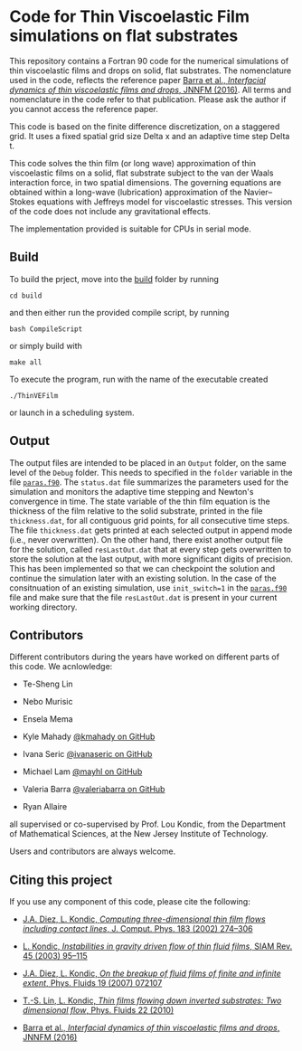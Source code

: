 # Code for Thin Viscoelastic Film simulations on flat substrates

This repository contains a Fortran 90 code for the numerical simulations of thin viscoelastic films and drops on solid, flat substrates. The nomenclature used in the code, reflects the reference paper 
[Barra et al., *Interfacial dynamics of thin viscoelastic films and drops*, JNNFM (2016)](http://dx.doi.org/10.1016/j.jnnfm.2016.10.001). 
All terms and nomenclature in the code refer to that publication. Please ask the author if you cannot access the reference paper.

This code is based on the finite difference discretization, on a staggered grid. 
It uses a fixed spatial grid size Delta x and an adaptive time step Delta t.

This code solves the thin film (or long wave) approximation of thin viscoelastic films 
on a solid, flat substrate subject to the van der Waals interaction force, in two spatial dimensions. 
The governing equations are obtained within a long-wave (lubrication) approximation of the Navier–Stokes equations 
with Jeffreys model for viscoelastic stresses. This version of the code does not include any gravitational effects. 

The implementation provided is suitable for CPUs in serial mode. 

## Build

To build the prject, move into the [build](./build/) folder by running 

`cd build`

and then either run the provided compile script, by running

`bash CompileScript`

or simply build with 

`make all`

To execute the program, run with the name of the executable created

`./ThinVEFilm`

or launch in a scheduling system.

## Output

The output files are intended to be placed in an `Output` folder, on the same level of the `Debug` folder. This needs to specified in the `folder` variable in the file [`paras.f90`](./paras.f90). The `status.dat` file summarizes the parameters used for the simulation and monitors the adaptive time stepping and Newton's convergence in time. The state variable of the thin film equation is the thickness of the film relative to the solid substrate, printed in the file `thickness.dat`, for all contiguous grid points, for all consecutive time steps. The file `thickness.dat` gets printed at each selected output in append mode (i.e., never overwritten). On the other hand, there exist another output file for the solution, called `resLastOut.dat` that at every step gets overwritten to store the solution at the last output, with more significant digits of precision. This has been implemented so that we can checkpoint the solution and continue the simulation later with an existing solution. In the case of the consitnuation of an existing simulation, use `init_switch=1` in the [`paras.f90`](./paras.f90) file and make sure that the file `resLastOut.dat` is present in your current working directory.

## Contributors
Different contributors during the years have worked on different parts of this code. We acnlowledge:

* Te-Sheng Lin

* Nebo Murisic

* Ensela Mema

* Kyle Mahady [@kmahady on GitHub](https://github.com/kmahady)

* Ivana Seric [@ivanaseric on GitHub](https://github.com/ivanaseric)

* Michael Lam [@mayhl on GitHub](https://github.com/mayhl/)

* Valeria Barra [@valeriabarra on GitHub](https://github.com/valeriabarra)

* Ryan Allaire

all supervised or co-supervised by Prof. Lou Kondic, 
from the Department of Mathematical Sciences, at the New Jersey Institute of Technology.

Users and contributors are always welcome.

## Citing this project

If you use any component of this code, please cite the following:

* [J.A. Diez, L. Kondic, *Computing three-dimensional thin film flows including contact lines*, J. Comput. Phys. 183 (2002) 274–306](http://www.sciencedirect.com/science/article/pii/S0021999102971974)

* [L. Kondic, *Instabilities in gravity driven flow of thin fluid films*, SIAM Rev. 45 (2003) 95–115](https://doi.org/10.1137/S003614450240135) 

* [J.A. Diez, L. Kondic, *On the breakup of fluid films of finite and infinite extent*, Phys. Fluids 19 (2007) 072107](https://doi.org/10.1063/1.2749515)

* [T.-S. Lin, L. Kondic, *Thin films flowing down inverted substrates: Two dimensional flow*, Phys. Fluids 22 (2010)](https://aip.scitation.org/doi/10.1063/1.3428753)

* [Barra et al., *Interfacial dynamics of thin viscoelastic films and drops*, JNNFM (2016)](http://dx.doi.org/10.1016/j.jnnfm.2016.10.001)
